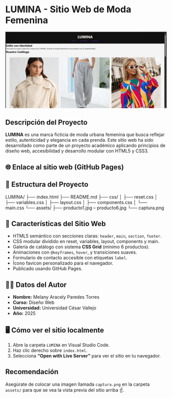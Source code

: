 # LUMINA - Sitio Web de Moda Femenina

![Captura del sitio](assets/captura.png)

## Descripción del Proyecto

**LUMINA** es una marca ficticia de moda urbana femenina que busca reflejar estilo, autenticidad y elegancia en cada prenda. Este sitio web ha sido desarrollado como parte de un proyecto académico aplicando principios de diseño web, accesibilidad y desarrollo modular con HTML5 y CSS3.

## 🌐 Enlace al sitio web (GitHub Pages)



## 📁 Estructura del Proyecto

LUMINA/
├── index.html
├── README.md
├── css/
│ ├── reset.css
│ ├── variables.css
│ ├── layout.css
│ ├── components.css
│ └── main.css
└── assets/
├── producto1.jpg – producto6.jpg
└── captura.png

## 🎨 Características del Sitio Web

- HTML5 semántico con secciones claras: `header`, `main`, `section`, `footer`.
- CSS modular dividido en reset, variables, layout, components y main.
- Galería de catálogo con sistema **CSS Grid** (mínimo 6 productos).
- Animaciones con `@keyframes`, `hover`, y transiciones suaves.
- Formulario de contacto accesible con etiquetas `label`.
- Ícono favicon personalizado para el navegador.
- Publicado usando GitHub Pages.

## 🧑‍💻 Datos del Autor

- **Nombre:** Melany Aracely Paredes Torres  
- **Curso:** Diseño Web  
- **Universidad:** Universidad César Vallejo  
- **Año:** 2025

## 🖥 Cómo ver el sitio localmente

1. Abre la carpeta `LUMINA` en Visual Studio Code.
2. Haz clic derecho sobre `index.html`.
3. Selecciona **“Open with Live Server”** para ver el sitio en tu navegador.

## Recomendación

Asegúrate de colocar una imagen llamada `captura.png` en la carpeta `assets/` para que se vea la vista previa del sitio arriba ☝️. 
